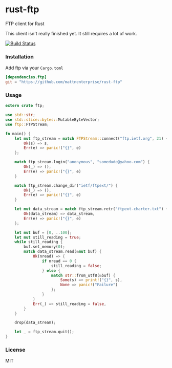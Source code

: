 rust-ftp
================
FTP client for Rust

This client isn't really finished yet. It still requires a lot of work.


[![Build Status](https://travis-ci.org/mattnenterprise/rust-ftp.svg)](https://travis-ci.org/mattnenterprise/rust-ftp)

### Installation

Add ftp via your `Cargo.toml`
```toml
[dependencies.ftp]
git = "https://github.com/mattnenterprise/rust-ftp"
```

### Usage
```rs
extern crate ftp;

use std::str;
use std::slice::bytes::MutableByteVector;
use ftp::FTPStream;

fn main() {
	let mut ftp_stream = match FTPStream::connect("ftp.ietf.org", 21) {
        Ok(s) => s,
        Err(e) => panic!("{}", e)
    };

    match ftp_stream.login("anonymous", "somedude@yahoo.com") {
    	Ok(_) => (),
    	Err(e) => panic!("{}", e)
    }

    match ftp_stream.change_dir("ietf/ftpext/") {
        Ok(_) => (),
        Err(e) => panic!("{}", e)
    }

    let mut data_stream = match ftp_stream.retr("ftpext-charter.txt") {
        Ok(data_stream) => data_stream,
        Err(e) => panic!("{}", e)
    };

    let mut buf = [0, ..100];
    let mut still_reading = true;
    while still_reading {
        buf.set_memory(0);
        match data_stream.read(&mut buf) {
            Ok(nread) => {
                if nread == 0 {
                    still_reading = false;
                } else {
                    match str::from_utf8(&buf) {
                        Some(s) => print!("{}", s),
                        None => panic!("Failure")
                    };
                }
            }
            Err(_) => still_reading = false,
        }
    }

    drop(data_stream);

    let _ = ftp_stream.quit();
}
```

### License

MIT
